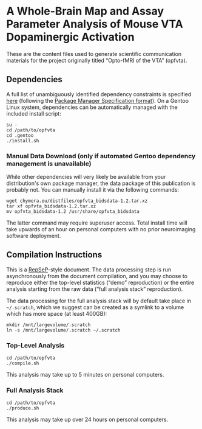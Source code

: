 # A Whole-Brain Map and Assay Parameter Analysis of Mouse VTA Dopaminergic Activation

These are the content files used to generate scientific communication materials for the project originally titled “Opto-fMRI of the VTA” (opfvta).

## Dependencies

A full list of unambiguously identified dependency constraints is specified [here](.gentoo/sci-publications/opfvta/opfvta-99999.ebuild) (following the [Package Manager Specification format](https://dev.gentoo.org/~ulm/pms/head/pms.html#x1-690008.2)).
On a Gentoo Linux system, dependencies can be automatically managed with the included install script:

```
su -
cd /path/to/opfvta
cd .gentoo
./install.sh
```

### Manual Data Download (only if automated Gentoo dependency management is unavailable)

While other dependencies will very likely be available from your distribution's own package manager, the data package of this publication is probably not.
You can manually install it via the following commands:

```
wget chymera.eu/distfiles/opfvta_bidsdata-1.2.tar.xz
tar xf opfvta_bidsdata-1.2.tar.xz
mv opfvta_bidsdata-1.2 /usr/share/opfvta_bidsdata
```

The latter command may require superuser access.
Total install time will take upwards of an hour on personal computers with no prior neuroimaging software deployment.

## Compilation Instructions

This is a [RepSeP](https://github.com/TheChymera/RepSeP)-style document.
The data processing step is run asynchronously from the document compilation, and you may choose to reproduce either the top-level statistics (“demo” reproduction) or the entire analysis starting from the raw data (“full analysis stack” reproduction).

The data processing for the full analysis stack will by default take place in `~/.scratch`, which we suggest can be created as a symlink to a volume which has more space (at least 400GB):

```
mkdir /mnt/largevolume/.scratch
ln -s /mnt/largevolume/.scratch ~/.scratch
```

### Top-Level Analysis

```
cd /path/to/opfvta
./compile.sh
```

This analysis may take up to 5 minutes on personal computers.

### Full Analysis Stack

```
cd /path/to/opfvta
./produce.sh
```

This analysis may take up over 24 hours on personal computers.

